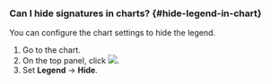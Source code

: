 ### Can I hide signatures in charts? {#hide-legend-in-chart}

You can configure the chart settings to hide the legend.

1. Go to the chart.
1. On the top panel, click ![](../../_assets/console-icons/gear.svg).
1. Set **Legend** → **Hide**.

